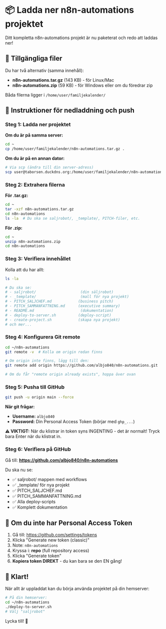 # 📦 Ladda ner n8n-automations projektet

Ditt kompletta n8n-automations projekt är nu paketerat och redo att laddas ner!

## 📁 Tillgängliga filer

Du har två alternativ (samma innehåll):

- **n8n-automations.tar.gz** (143 KB) - för Linux/Mac
- **n8n-automations.zip** (59 KB) - för Windows eller om du föredrar zip

Båda filerna ligger i `/home/user/familjekalender/`

## 🚀 Instruktioner för nedladdning och push

### Steg 1: Ladda ner projektet

**Om du är på samma server:**
```bash
cd ~
cp /home/user/familjekalender/n8n-automations.tar.gz .
```

**Om du är på en annan dator:**
```bash
# Via scp (ändra till din server-adress)
scp user@taborsen.duckdns.org:/home/user/familjekalender/n8n-automations.tar.gz ~/
```

### Steg 2: Extrahera filerna

**För .tar.gz:**
```bash
cd ~
tar -xzf n8n-automations.tar.gz
cd n8n-automations
ls -la  # Du ska se saljrobot/, _template/, PITCH-filer, etc.
```

**För .zip:**
```bash
cd ~
unzip n8n-automations.zip
cd n8n-automations
```

### Steg 3: Verifiera innehållet

Kolla att du har allt:
```bash
ls -la

# Du ska se:
# - saljrobot/                    (din säljrobot)
# - _template/                    (mall för nya projekt)
# - PITCH_SALJCHEF.md            (business pitch)
# - PITCH_SAMMANFATTNING.md      (executive summary)
# - README.md                     (dokumentation)
# - deploy-to-server.sh          (deploy-script)
# - create-project.sh            (skapa nya projekt)
# och mer...
```

### Steg 4: Konfigurera Git remote

```bash
cd ~/n8n-automations
git remote -v  # Kolla om origin redan finns

# Om origin inte finns, lägg till den:
git remote add origin https://github.com/albjo840/n8n-automations.git

# Om du får "remote origin already exists", hoppa över ovan
```

### Steg 5: Pusha till GitHub

```bash
git push -u origin main --force
```

**När git frågar:**
- **Username:** `albjo840`
- **Password:** Din Personal Access Token (börjar med `ghp_...`)

**⚠️ VIKTIGT:** När du klistrar in token syns INGENTING - det är normalt! Tryck bara Enter när du klistrat in.

### Steg 6: Verifiera på GitHub

Gå till: **https://github.com/albjo840/n8n-automations**

Du ska nu se:
- ✅ saljrobot/ mappen med workflows
- ✅ _template/ för nya projekt
- ✅ PITCH_SALJCHEF.md
- ✅ PITCH_SAMMANFATTNING.md
- ✅ Alla deploy-scripts
- ✅ Komplett dokumentation

## 🔑 Om du inte har Personal Access Token

1. Gå till: https://github.com/settings/tokens
2. Klicka "Generate new token (classic)"
3. Note: `n8n-automations`
4. Kryssa i: **repo** (full repository access)
5. Klicka "Generate token"
6. **Kopiera token DIREKT** - du kan bara se den EN gång!

## 🎉 Klart!

När allt är uppladdat kan du börja använda projektet på din hemserver:

```bash
# På din hemserver:
cd ~/n8n-automations
./deploy-to-server.sh
# Välj "saljrobot"
```

Lycka till! 🚀
